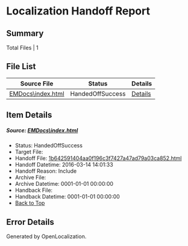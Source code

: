# <a name='report-top'></a> Localization Handoff Report

## Summary
 Total Files | 1

## File List
 Source File | Status | Details 
 ----------- | ------ | ------- 
 [EMDocs\index.html](https://github.com/Microsoft/EMDocs-pr/blob/62239e0190b93c7c41ce7fb763a090b9490287cd/EMDocs/index.html) | HandedOffSuccess | [Details](#1b642591404aa0f196c3f7427a47ad79a03ca85259)

## Item Details
##### <a name='1b642591404aa0f196c3f7427a47ad79a03ca85259'></a> Source: [EMDocs\index.html](https://github.com/Microsoft/EMDocs-pr/blob/62239e0190b93c7c41ce7fb763a090b9490287cd/EMDocs/index.html)
* Status: HandedOffSuccess
* Target File: 
* Handoff File: [1b642591404aa0f196c3f7427a47ad79a03ca852.html](https://github.com/Microsoft/EM.handoff/blob/93e5ac5a420d2e023b0ada1f08bf177f57d5ac10/ol-handoff/Microsoft/EMDocs-pr.it-it/master/1b642591404aa0f196c3f7427a47ad79a03ca852.html)
* Handoff Datetime: 2016-03-14 14:01:33
* Handoff Reason: Include
* Archive File: 
* Archive Datetime: 0001-01-01 00:00:00
* Handback File: 
* Handback Datetime: 0001-01-01 00:00:00
* [Back to Top](#report-top)


## Error Details

Generated by OpenLocalization.
